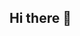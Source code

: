 ## Hi there 👋

<!--
**Ludwig-Lucas/Ludwig-Lucas** is a ✨ _special_ ✨ repository because its `README.md` (this file) appears on your GitHub profile.

Here are some ideas to get you started:

- 🔭 I’m currently working on physics education.
- 🌱 I’m currently learning about computer.
- 👯 I’m looking to collaborate on physics research.
- 🤔 I’m looking for help with learning about computer.
- 💬 Ask me about general physics.
- 📫 How to reach me: Lucie_1996@outlook.com
- 😄 Pronouns: he/she of your choice
- ⚡ Fun fact: nothing particularly interesting, at least not that I've discovered.
-->
